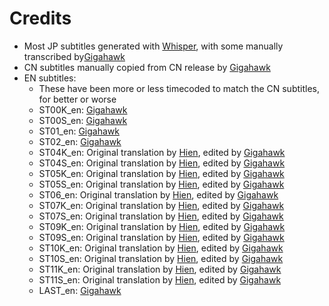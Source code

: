 # Credits

- Most JP subtitles generated with [Whisper](https://github.com/openai/whisper), with some manually transcribed by[Gigahawk](https://github.com/Gigahawk)
- CN subtitles manually copied from CN release by [Gigahawk](https://github.com/Gigahawk)
- EN subtitles:
    - These have been more or less timecoded to match the CN subtitles, for better or worse
    - ST00K_en: [Gigahawk](https://github.com/Gigahawk)
    - ST00S_en: [Gigahawk](https://github.com/Gigahawk)
    - ST01_en: [Gigahawk](https://github.com/Gigahawk)
    - ST02_en: [Gigahawk](https://github.com/Gigahawk)
    - ST04K_en: Original translation by [Hien](https://www.fiverr.com/hiens_), edited by [Gigahawk](https://github.com/Gigahawk)
    - ST04S_en: Original translation by [Hien](https://www.fiverr.com/hiens_), edited by [Gigahawk](https://github.com/Gigahawk)
    - ST05K_en: Original translation by [Hien](https://www.fiverr.com/hiens_), edited by [Gigahawk](https://github.com/Gigahawk)
    - ST05S_en: Original translation by [Hien](https://www.fiverr.com/hiens_), edited by [Gigahawk](https://github.com/Gigahawk)
    - ST06_en: Original translation by [Hien](https://www.fiverr.com/hiens_), edited by [Gigahawk](https://github.com/Gigahawk)
    - ST07K_en: Original translation by [Hien](https://www.fiverr.com/hiens_), edited by [Gigahawk](https://github.com/Gigahawk)
    - ST07S_en: Original translation by [Hien](https://www.fiverr.com/hiens_), edited by [Gigahawk](https://github.com/Gigahawk)
    - ST09K_en: Original translation by [Hien](https://www.fiverr.com/hiens_), edited by [Gigahawk](https://github.com/Gigahawk)
    - ST09S_en: Original translation by [Hien](https://www.fiverr.com/hiens_), edited by [Gigahawk](https://github.com/Gigahawk)
    - ST10K_en: Original translation by [Hien](https://www.fiverr.com/hiens_), edited by [Gigahawk](https://github.com/Gigahawk)
    - ST10S_en: Original translation by [Hien](https://www.fiverr.com/hiens_), edited by [Gigahawk](https://github.com/Gigahawk)
    - ST11K_en: Original translation by [Hien](https://www.fiverr.com/hiens_), edited by [Gigahawk](https://github.com/Gigahawk)
    - ST11S_en: Original translation by [Hien](https://www.fiverr.com/hiens_), edited by [Gigahawk](https://github.com/Gigahawk)
    - LAST_en: [Gigahawk](https://github.com/Gigahawk)

